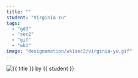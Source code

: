 ```yaml
---
title: ""
student: "Virginia Yu"
tags:
  - "gd3"
  - "sec2"
  - "gif"
  - "wk1"
image: "designamation/wk1sec2/virginia-yu.gif"
---
```


<img src="{{urls.media}}/{{ image }}" alt="{{ title }}"/>
by {{ student }}

